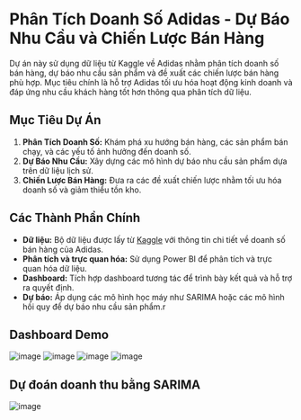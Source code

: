 # Phân Tích Doanh Số Adidas - Dự Báo Nhu Cầu và Chiến Lược Bán Hàng

Dự án này sử dụng dữ liệu từ Kaggle về Adidas nhằm phân tích doanh số bán hàng, dự báo nhu cầu sản phẩm và đề xuất các chiến lược bán hàng phù hợp. Mục tiêu chính là hỗ trợ Adidas tối ưu hóa hoạt động kinh doanh và đáp ứng nhu cầu khách hàng tốt hơn thông qua phân tích dữ liệu.

## Mục Tiêu Dự Án
1. **Phân Tích Doanh Số:** Khám phá xu hướng bán hàng, các sản phẩm bán chạy, và các yếu tố ảnh hưởng đến doanh số.
2. **Dự Báo Nhu Cầu:** Xây dựng các mô hình dự báo nhu cầu sản phẩm dựa trên dữ liệu lịch sử.
3. **Chiến Lược Bán Hàng:** Đưa ra các đề xuất chiến lược nhằm tối ưu hóa doanh số và giảm thiểu tồn kho.

## Các Thành Phần Chính
- **Dữ liệu:** Bộ dữ liệu được lấy từ [Kaggle](https://www.kaggle.com/datasets/ahmedabbas757/dataset) với thông tin chi tiết về doanh số bán hàng của Adidas.
- **Phân tích và trực quan hóa:** Sử dụng Power BI để phân tích và trực quan hóa dữ liệu.
- **Dashboard:** Tích hợp dashboard tương tác để trình bày kết quả và hỗ trợ ra quyết định.
- **Dự báo:** Áp dụng các mô hình học máy như SARIMA hoặc các mô hình hồi quy để dự báo nhu cầu sản phẩm.r

## Dashboard Demo
![image](https://github.com/user-attachments/assets/3ddc4126-184d-4292-9c12-6ccea10b2703)
![image](https://github.com/user-attachments/assets/66319688-987b-4e0d-b674-8671d9a703bc)
![image](https://github.com/user-attachments/assets/3b255b90-6237-4728-8b40-3cd073c06f16)
![image](https://github.com/user-attachments/assets/e0f7c7bb-f464-49ad-a276-451094bd3e48)

## Dự đoán doanh thu bằng SARIMA
![image](https://github.com/user-attachments/assets/6bd53ed1-e100-4d33-8478-142e77eefd19)

